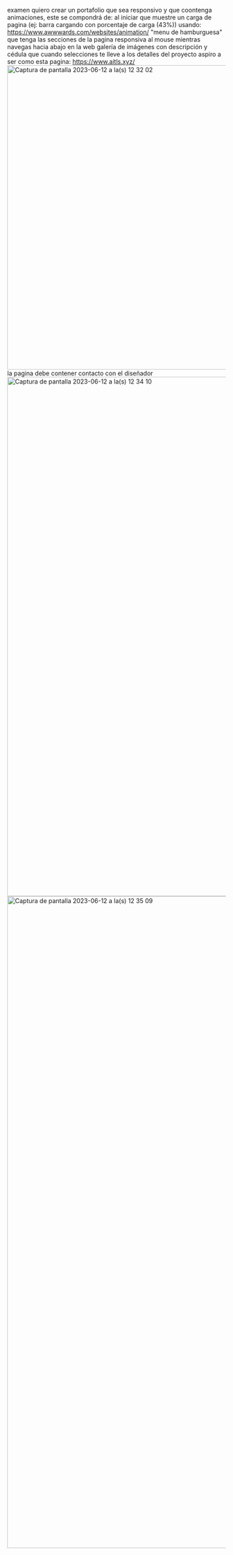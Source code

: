 examen
quiero crear un portafolio que sea responsivo y que coontenga animaciones, este se compondrá de:
al iniciar que muestre un carga de pagina (ej: barra cargando con porcentaje de carga (43%))
usando: https://www.awwwards.com/websites/animation/
"menu de hamburguesa" que tenga las secciones de la pagina
responsiva al mouse mientras navegas hacia abajo en la web
galería de imágenes con descripción y cédula que cuando selecciones te lleve a los detalles del proyecto
aspiro a ser como esta pagina: https://www.aitls.xyz/
<img width="702" alt="Captura de pantalla 2023-06-12 a la(s) 12 32 02" src="https://github.com/emiguerra/dis9005-2023-1/assets/128399363/b564de8e-b441-45b4-9e05-0cc40fd44a1b">
la pagina debe contener contacto con el diseñador
<img width="1198" alt="Captura de pantalla 2023-06-12 a la(s) 12 34 10" src="https://github.com/emiguerra/dis9005-2023-1/assets/128399363/cc048472-b6eb-40ca-a133-94d052b40fd5">
<img width="1504" alt="Captura de pantalla 2023-06-12 a la(s) 12 35 09" src="https://github.com/emiguerra/dis9005-2023-1/assets/128399363/ded92fc3-57e0-4875-859b-cfea04070ba5">
